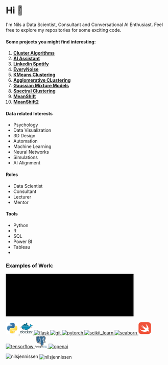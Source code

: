 
# Hi 👋 

I'm Nils a Data Scientist, Consultant and Conversational AI Enthusiast. Feel free to explore my repositories for some exciting code. 

#### Some projects you might find interesting:
1. __[Cluster Algorithms]([https://github.com/cristobalvch/Spotify-Music-Genres/blob/main/utils.py](https://github.com/nilsjennissen/cluster-algorithms))__
2. __[AI Assistant]([https://stackoverflow.com/questions/39086287/spotipy-how-to-read-more-than-100-tracks-from-a-playlist](https://github.com/nilsjennissen/cluster-algorithms))__
3. __[Linkedin Spotify]([https://www.linkedin.com/pulse/extracting-your-fav-playlist-info-spotifys-api-samantha-jones/](https://github.com/nilsjennissen/cluster-algorithms))__
4. __[EveryNoise]([https://everynoise.com/](https://github.com/nilsjennissen/cluster-algorithms))__
5. __[KMeans Clustering]([https://towardsdatascience.com/machine-learning-algorithms-part-9-k-means-example-in-python-f2ad05ed5203](https://github.com/nilsjennissen/cluster-algorithms))__
6. __[Agglomerative CLustering]([https://towardsdatascience.com/machine-learning-algorithms-part-12-hierarchical-agglomerative-clustering-example-in-python-1e18e0075019](https://github.com/nilsjennissen/cluster-algorithms))__
7. __[Gaussian Mixture Models]([https://towardsdatascience.com/gaussian-mixture-models-d13a5e915c8e](https://github.com/nilsjennissen/cluster-algorithms))__
8. __[Spectral Clustering]([https://www.kaggle.com/code/vipulgandhi/spectral-clustering-detailed-explanation](https://github.com/nilsjennissen/cluster-algorithms))__
9. __[MeanShift]([https://towardsdatascience.com/understanding-mean-shift-clustering-and-implementation-with-python-6d5809a2ac40](https://github.com/nilsjennissen/cluster-algorithms))__
10. __[MeanShift2]([https://medium.com/pythoneers/fully-explained-mean-shift-clustering-with-python-51aef7a17c5d](https://github.com/nilsjennissen/cluster-algorithms))__


#### Data related Interests

- Psychology
- Data Visualization
- 3D Design
- Automation
- Machine Learning
- Neural Networks
- Simulations
- AI Alignment

#### Roles

- Data Scientist
- Consultant
- Lecturer
- Mentor

#### Tools

- Python
- R
- SQL
- Power BI 
- Tableau
- 

### Examples of Work:

<img src='https://github.com/nilsjennissen/svg-graphics/blob/main/output/sparks.gif' width = "400" >


<p align="left">
  <a href="https://www.python.org" target="_blank" rel="noreferrer">
    <img src="https://raw.githubusercontent.com/devicons/devicon/master/icons/python/python-original.svg" alt="python" width="40" height="40"/>
  </a>
  <a href="https://www.docker.com/" target="_blank" rel="noreferrer">
    <img src="https://raw.githubusercontent.com/devicons/devicon/master/icons/docker/docker-original-wordmark.svg" alt="docker" width="40" height="40"/>
  </a>
  <a href="https://flask.palletsprojects.com/" target="_blank" rel="noreferrer">
    <img src="https://www.vectorlogo.zone/logos/pocoo_flask/pocoo_flask-icon.svg" alt="flask" width="40" height="40"/>
  </a>
  <a href="https://git-scm.com/" target="_blank" rel="noreferrer">
    <img src="https://www.vectorlogo.zone/logos/git-scm/git-scm-icon.svg" alt="git" width="40" height="40"/>
  </a>
  <a href="https://pytorch.org/" target="_blank" rel="noreferrer">
    <img src="https://www.vectorlogo.zone/logos/pytorch/pytorch-icon.svg" alt="pytorch" width="40" height="40"/>
  </a>
  <a href="https://scikit-learn.org/" target="_blank" rel="noreferrer">
    <img src="https://upload.wikimedia.org/wikipedia/commons/0/05/Scikit_learn_logo_small.svg" alt="scikit_learn" width="40" height="40"/>
  </a>
  <a href="https://seaborn.pydata.org/" target="_blank" rel="noreferrer">
    <img src="https://seaborn.pydata.org/_images/logo-mark-lightbg.svg" alt="seaborn" width="40" height="40"/>
  </a>
  <a href="https://developer.apple.com/swift/" target="_blank" rel="noreferrer">
    <img src="https://raw.githubusercontent.com/devicons/devicon/master/icons/swift/swift-original.svg" alt="swift" width="40" height="40"/>
  </a>
  <a href="https://www.tensorflow.org" target="_blank" rel="noreferrer">
    <img src="https://www.vectorlogo.zone/logos/tensorflow/tensorflow-icon.svg" alt="tensorflow" width="40" height="40"/>
  </a>
  <a href="https://www.postgresql.org/" target="_blank" rel="noreferrer">
    <img src="https://raw.githubusercontent.com/devicons/devicon/master/icons/postgresql/postgresql-original-wordmark.svg" alt="postgresql" width="40" height="40"/>
  </a>
  <a href="https://openai.com/" target="_blank" rel="noreferrer">
    <img src="https://seeklogo.com/images/O/open-ai-logo-8B9BFEDC26-seeklogo.com.png" alt="openai" width="40" height="40"/>
  </a>
</p>


<p><img align="left" src="https://github-readme-stats.vercel.app/api/top-langs?username=nilsjennissen&show_icons=true&locale=en&layout=compact" alt="nilsjennissen" /></p>

<p>&nbsp;<img align="center" src="https://github-readme-stats.vercel.app/api?username=nilsjennissen&show_icons=true&locale=en" alt="nilsjennissen" /></p>



<!--
**nilsjennissen/nilsjennissen** is a ✨ _special_ ✨ repository because its `README.md` (this file) appears on your GitHub profile.

Here are some ideas to get you started:

- 🔭 I’m currently working on ...
- 🌱 I’m currently learning ...
- 👯 I’m looking to collaborate on ...
- 🤔 I’m looking for help with ...
- 💬 Ask me about ...
- 📫 How to reach me: ...
- 😄 Pronouns: ...
- ⚡ Fun fact: ...
-->
